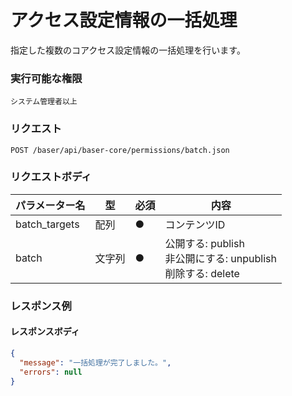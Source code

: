 # アクセス設定情報の一括処理

指定した複数のコアクセス設定情報の一括処理を行います。

### 実行可能な権限
```
システム管理者以上
```
 
### リクエスト
```
POST /baser/api/baser-core/permissions/batch.json
``` 

### リクエストボディ

| パラメーター名       | 型     | 必須    | 内容                                                 |
|---------------|-------|-------|----------------------------------------------------|
| batch_targets | 配列   | ●     | コンテンツID                                            |
| batch         | 文字列 | ●     | 公開する: publish<br>非公開にする: unpublish<br>削除する: delete |

### レスポンス例
#### レスポンスボディ
```json
{
  "message": "一括処理が完了しました。",
  "errors": null
}
```
